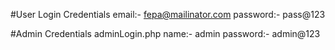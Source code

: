 #User Login Credentials
email:- fepa@mailinator.com
password:- pass@123

#Admin Credentials
adminLogin.php
name:- admin
password:- admin@123

